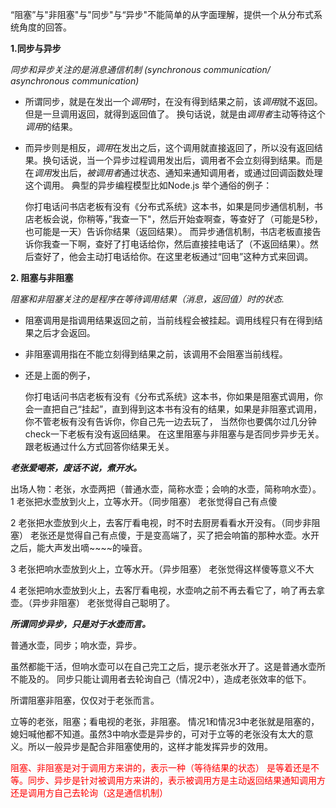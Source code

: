 “阻塞”与"非阻塞"与"同步"与“异步"不能简单的从字面理解，提供一个从分布式系统角度的回答。

**1.同步与异步**

   *同步和异步关注的是消息通信机制 (synchronous communication/ asynchronous communication)*
 *  所谓同步，就是在发出一个*调用*时，在没有得到结果之前，该*调用*就不返回。但是一旦调用返回，就得到返回值了。
    换句话说，就是由*调用者*主动等待这个*调用*的结果。
 
 *  而异步则是相反，*调用*在发出之后，这个调用就直接返回了，所以没有返回结果。换句话说，当一个异步过程调用发出后，调用者不会立刻得到结果。而是在*调用*发出后，*被调用者*通过状态、通知来通知调用者，或通过回调函数处理这个调用。
    典型的异步编程模型比如Node.js
    举个通俗的例子：
    
    你打电话问书店老板有没有《分布式系统》这本书，如果是同步通信机制，书店老板会说，你稍等，”我查一下"，然后开始查啊查，等查好了（可能是5秒，也可能是一天）告诉你结果（返回结果）。
    而异步通信机制，书店老板直接告诉你我查一下啊，查好了打电话给你，然后直接挂电话了（不返回结果）。然后查好了，他会主动打电话给你。在这里老板通过“回电”这种方式来回调。

**2. 阻塞与非阻塞**

   *阻塞和非阻塞关注的是程序在等待调用结果（消息，返回值）时的状态.*

 *  阻塞调用是指调用结果返回之前，当前线程会被挂起。调用线程只有在得到结果之后才会返回。
 *  非阻塞调用指在不能立刻得到结果之前，该调用不会阻塞当前线程。
 *  还是上面的例子，
    
    你打电话问书店老板有没有《分布式系统》这本书，你如果是阻塞式调用，你会一直把自己“挂起”，直到得到这本书有没有的结果，如果是非阻塞式调用，你不管老板有没有告诉你，你自己先一边去玩了， 当然你也要偶尔过几分钟check一下老板有没有返回结果。
    在这里阻塞与非阻塞与是否同步异步无关。跟老板通过什么方式回答你结果无关。
    
    
    
***老张爱喝茶，废话不说，煮开水。***

  出场人物：老张，水壶两把（普通水壶，简称水壶；会响的水壶，简称响水壶）。
  1 老张把水壶放到火上，立等水开。（同步阻塞）
  老张觉得自己有点傻

  2 老张把水壶放到火上，去客厅看电视，时不时去厨房看看水开没有。（同步非阻塞）
  老张还是觉得自己有点傻，于是变高端了，买了把会响笛的那种水壶。水开之后，能大声发出嘀~~~~的噪音。

  3 老张把响水壶放到火上，立等水开。（异步阻塞）
  老张觉得这样傻等意义不大

  4 老张把响水壶放到火上，去客厅看电视，水壶响之前不再去看它了，响了再去拿壶。（异步非阻塞）
  老张觉得自己聪明了。

***所谓同步异步，只是对于水壶而言。***

普通水壶，同步；响水壶，异步。

  虽然都能干活，但响水壶可以在自己完工之后，提示老张水开了。这是普通水壶所不能及的。
  同步只能让调用者去轮询自己（情况2中），造成老张效率的低下。

  所谓阻塞非阻塞，仅仅对于老张而言。

  立等的老张，阻塞；看电视的老张，非阻塞。
  情况1和情况3中老张就是阻塞的，媳妇喊他都不知道。虽然3中响水壶是异步的，可对于立等的老张没有太大的意义。所以一般异步是配合非阻塞使用的，这样才能发挥异步的效用。

<font color=red>阻塞、非阻塞是对于调用方来讲的，表示一种（等待结果的状态） 是等着还是不等。同步、异步是针对被调用方来讲的，表示被调用方是主动返回结果通知调用方还是调用方自己去轮询（这是通信机制）</font> 
